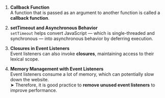  1. **Callback Function**  
   A function that is passed as an argument to another function is called a **callback function**.

2. **setTimeout and Asynchronous Behavior**  
   `setTimeout` helps convert JavaScript — which is single-threaded and synchronous — into asynchronous behavior by deferring execution.

3. **Closures in Event Listeners**  
   Event listeners can also invoke **closures**, maintaining access to their lexical scope.

4. **Memory Management with Event Listeners**  
   Event listeners consume a lot of memory, which can potentially slow down the website.  
   ➤ Therefore, it is good practice to **remove unused event listeners** to improve performance.
